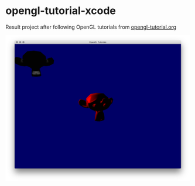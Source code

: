 # opengl-tutorial-xcode

Result project after following OpenGL tutorials from [opengl-tutorial.org](http://www.opengl-tutorial.org/)

![image](https://raw.githubusercontent.com/brovador/opengl-tutorial-xcode/master/preview/preview01.png)

